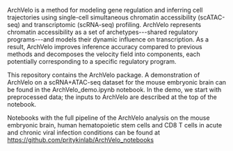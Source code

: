 ArchVelo is a method for modeling gene regulation and inferring cell trajectories using single-cell simultaneous chromatin accessibility (scATAC-seq) and transcriptomic (scRNA-seq) profiling. ArchVelo represents chromatin accessibility as a set of archetypes---shared regulatory programs---and models their dynamic influence on transcription. As a result,  ArchVelo improves inference accuracy compared to previous methods and decomposes the velocity field into components, each potentially corresponding to a specific regulatory program.

This repository contains the ArchVelo package. A demonstration of ArchVelo on a scRNA+ATAC-seq dataset for the mouse embryonic brain can be found in the ArchVelo_demo.ipynb notebook.
In the demo, we start with preprocessed data; the inputs to ArchVelo are described at the top of the notebook. 

Notebooks with the full pipeline of the ArchVelo analysis on the mouse embryonic brain, human hematopoietic stem cells and CD8 T cells in acute and chronic viral infection conditions can be found at https://github.com/pritykinlab/ArchVelo_notebooks
